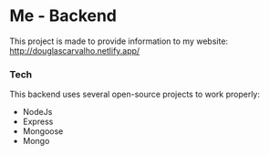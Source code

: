 # Me - Backend

This project is made to provide information to my website: http://douglascarvalho.netlify.app/

### Tech

This backend uses several open-source projects to work properly:

* NodeJs
* Express
* Mongoose
* Mongo
